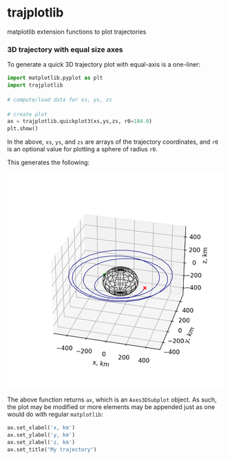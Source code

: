 # trajplotlib
matplotlib extension functions to plot trajectories


### 3D trajectory with equal size axes

To generate a quick 3D trajectory plot with equal-axis is a one-liner: 

```python
import matplotlib.pyplot as plt
import trajplotlib

# compute/load data for xs, ys, zs

# create plot
ax = trajplotlib.quickplot3(xs,ys,zs, r0=184.0)
plt.show()
```

In the above, `xs`, `ys`, and `zs` are arrays of the trajectory coordinates, and `r0` is an optional value for plotting a sphere of radius `r0`. 

This generates the following: 

<p align="center">
  <img src="./examples/plot3d_example.png" width="550" title="hover text">
</p>

The above function returns `ax`, which is an `Axes3DSubplot` object. As such, the plot may be modified or more elements may be appended just as one would do with regular `matplotlib`: 

```python
ax.set_xlabel('x, km')
ax.set_ylabel('y, km')
ax.set_zlabel('z, km')
ax.set_title("My trajectory")
```
